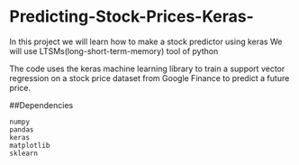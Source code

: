 # Predicting-Stock-Prices-Keras-
In this project we will learn how to make a stock predictor using keras
We will use LTSMs(long-short-term-memory) tool of python



The code uses the keras  machine learning library to train a support vector regression on a stock price dataset from Google Finance to predict a future price.

##Dependencies

    numpy 
    pandas
    keras
    matplotlib
    sklearn

